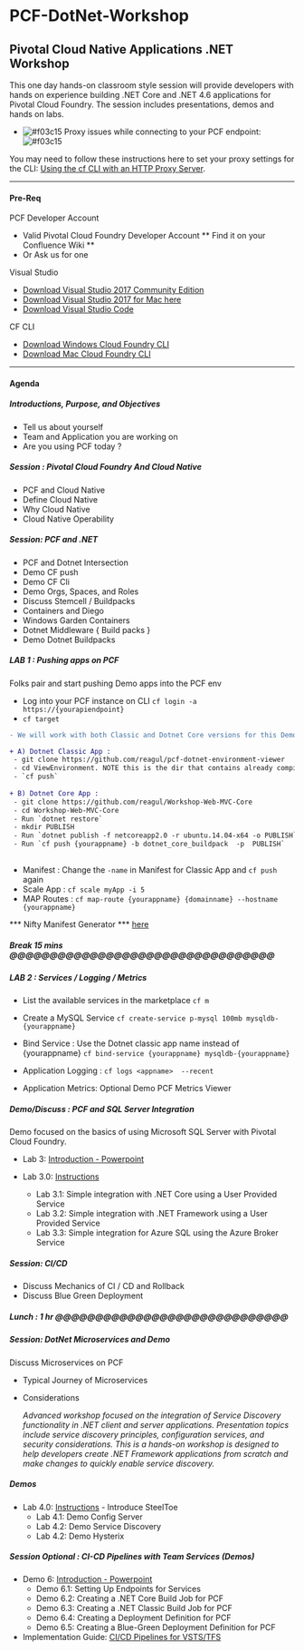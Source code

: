 # PCF-DotNet-Workshop
## Pivotal Cloud Native Applications .NET Workshop
This one day hands-on classroom style session will provide developers with hands on experience building .NET Core and .NET 4.6 applications for Pivotal Cloud Foundry. The session includes presentations, demos and hands on labs.

- ![#f03c15](https://placehold.it/15/f03c15/000000?text=+) Proxy issues while connecting to your PCF endpoint:  ![#f03c15](https://placehold.it/15/f03c15/000000?text=+)

You may need to follow these instructions here to set your proxy settings for the CLI: [Using the cf CLI with an HTTP Proxy Server](https://docs.cloudfoundry.org/cf-cli/http-proxy.html).
- - - 
#### Pre-Req

PCF Developer Account 

- Valid Pivotal Cloud Foundry Developer Account ** Find it on your Confluence Wiki **
- Or Ask us for one

Visual Studio 

- [Download Visual Studio 2017 Community Edition](https://www.visualstudio.com/thank-you-downloading-visual-studio/?sku=Community&rel=15)
- [Download Visual Studio 2017 for Mac here ]( https://www.visualstudio.com/vs/visual-studio-mac/ ) 
- [Download Visual Studio Code](https://code.visualstudio.com/?wt.mc_id=vscom_downloads)

CF CLI 
- [Download Windows Cloud Foundry CLI](https://cli.run.pivotal.io/stable?release=windows64&source=github)
- [Download Mac Cloud Foundry CLI](https://cli.run.pivotal.io/stable?release=macosx64-binary&source=github)

- - -
#### Agenda
##### Introductions, Purpose, and Objectives

- Tell us about yourself 
- Team and Application you are working on
- Are you using PCF today ?

##### Session : Pivotal Cloud Foundry And Cloud Native
-  PCF and Cloud Native 
-  Define Cloud Native 
-  Why Cloud Native 
- Cloud Native Operability 

##### Session: PCF and .NET

- PCF and Dotnet Intersection 
- Demo CF push 
- Demo CF Cli 
- Demo Orgs, Spaces, and Roles
- Discuss Stemcell / Buildpacks 
- Containers and Diego
- Windows Garden Containers 
- Dotnet Middleware { Build packs } 
- Demo Dotnet Buildpacks 


##### LAB 1 : Pushing apps on PCF  
Folks pair and start pushing Demo apps into the PCF env 

- Log into your PCF instance on CLI `cf login -a https://{yourapiendpoint}`
- `cf target` 

```diff
- We will work with both Classic and Dotnet Core versions for this Demo.
```
```diff
+ A) Dotnet Classic App : 
 - git clone https://github.com/reagul/pcf-dotnet-environment-viewer
 - cd ViewEnvironment. NOTE this is the dir that contains already compiled code for convinience
 - `cf push`
 
+ B) Dotnet Core App :
 - git clone https://github.com/reagul/Workshop-Web-MVC-Core
 - cd Workshop-Web-MVC-Core
 - Run `dotnet restore`
 - mkdir PUBLISH 
 - Run `dotnet publish -f netcoreapp2.0 -r ubuntu.14.04-x64 -o PUBLISH`
 - Run `cf push {yourappname} -b dotnet_core_buildpack  -p  PUBLISH`
 
 ```
 
- Manifest : Change the `-name` in Manifest for Classic App and `cf push ` again
- Scale App : `cf scale myApp -i 5 `
- MAP Routes : `cf map-route {yourappname} {domainname} --hostname {yourappname}`


*** Nifty Manifest Generator *** [here](http://cfmanigen.mybluemix.net/)

##### Break 15 mins @@@@@@@@@@@@@@@@@@@@@@@@@@@@@@@@@

##### LAB 2 : Services / Logging / Metrics 

-  List the available services in the marketplace  `cf m`
- Create a MySQL Service
   `cf create-service p-mysql 100mb mysqldb-{yourappname}`
- Bind Service : Use the Dotnet classic app name instead of  {yourappname} 
   `cf bind-service {yourappname} mysqldb-{yourappname} ` 
   
-   Application Logging : 
	`cf logs <appname>  --recent`
-   Application Metrics: Optional Demo PCF Metrics Viewer 


##### Demo/Discuss : PCF and SQL Server Integration

Demo focused on the basics of using Microsoft SQL Server with Pivotal Cloud Foundry.

-	Lab 3: [Introduction - Powerpoint]()

-	Lab 3.0: [Instructions](./Labs/Lab3.md)
	-   Lab 3.1: Simple integration with .NET Core using a User Provided Service
	-   Lab 3.2: Simple integration with .NET Framework using a User Provided Service
	-   Lab 3.3: Simple integration for Azure SQL using the Azure Broker Service

##### Session: CI/CD 

- Discuss Mechanics of CI / CD and Rollback
- Discuss Blue Green Deployment 

##### Lunch : 1 hr @@@@@@@@@@@@@@@@@@@@@@@@@@@@@


##### Session: DotNet Microservices and Demo 

Discuss Microservices on PCF 

- Typical Journey of Microservices 
- Considerations 

	*Advanced workshop focused on the integration of Service Discovery functionality in .NET client and server applications. Presentation topics include service discovery principles, configuration services, and security considerations. This is a hands-on workshop is designed to help developers create .NET Framework applications from scratch and make changes to quickly enable service discovery.*

##### Demos

-	Lab 4.0: [Instructions](./Labs/Lab5.md)
        -   Introduce SteelToe
	-   Lab 4.1: Demo Config Server
	-   Lab 4.2: Demo Service Discovery 
	-   Lab 4.2: Demo Hysterix 


##### Session Optional : CI-CD Pipelines with Team Services (Demos)
-	Demo 6: [Introduction - Powerpoint]()
	-   Demo 6.1: Setting Up Endpoints for Services
	-   Demo 6.2: Creating a .NET Core Build Job for PCF
	-   Demo 6.3: Creating a .NET Classic Build Job for PCF
	-   Demo 6.4: Creating a Deployment Definition for PCF
	-   Demo 6.5: Creating a Blue-Green Deployment Definition for PCF
-	Implementation Guide: [CI/CD Pipelines for VSTS/TFS](./documents/PivotalTeamFoundationServicesCICD.docx.pdf)  

